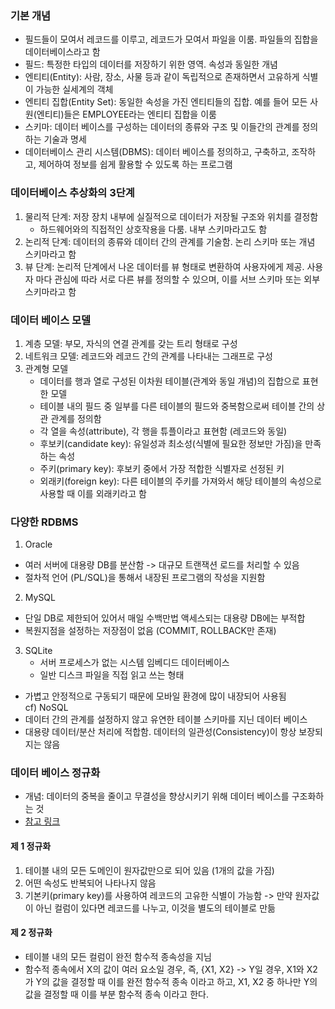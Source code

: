 ### 기본 개념
- 필드들이 모여서 레코드를 이루고, 레코드가 모여서 파일을 이룸. 파일들의 집합을 데이터베이스라고 함
- 필드: 특정한 타입의 데이터를 저장하기 위한 영역. 속성과 동일한 개념
- 엔티티(Entity): 사람, 장소, 사물 등과 같이 독립적으로 존재하면서 고유하게 식별이 가능한 실세계의 객체
- 엔티티 집합(Entity Set): 동일한 속성을 가진 엔티티들의 집합. 예를 들어 모든 사원(엔티티)들은 EMPLOYEE라는 엔티티 집합을 이룸
- 스키마: 데이터 베이스를 구성하는 데이터의 종류와 구조 및 이들간의 관계를 정의하는 기술과 명세
- 데이터베이스 관리 시스템(DBMS): 데이터 베이스를 정의하고, 구축하고, 조작하고, 제어하여 정보를 쉽게 활용할 수 있도록 하는 프로그램

### 데이터베이스 추상화의 3단계
1. 물리적 단계: 저장 장치 내부에 실질적으로 데이터가 저장될 구조와 위치를 결정함
	- 하드웨어와의 직접적인 상호작용을 다룸. 내부 스키마라고도 함
2. 논리적 단계: 데이터의 종류와 데이터 간의 관계를 기술함. 논리 스키마 또는 개념 스키마라고 함
3. 뷰 단계: 논리적 단계에서 나온 데이터를 뷰 형태로 변환하여 사용자에게 제공. 사용자 마다 관심에 따라 서로 다른 뷰를 정의할 수 있으며, 이를 서브 스키마 또는 외부 스키마라고 함

### 데이터 베이스 모델
1. 계층 모델: 부모, 자식의 연결 관계를 갖는 트리 형태로 구성
2. 네트워크 모델: 레코드와 레코드 간의 관계를 나타내는 그래프로 구성
3. 관계형 모델
	- 데이터를 행과 열로 구성된 이차원 테이블(관계와 동일 개념)의 집합으로 표현한 모델
	- 테이블 내의 필드 중 일부를 다른 테이블의 필드와 중복함으로써 테이블 간의 상관 관계를 정의함
	- 각 열을 속성(attribute), 각 행을 튜플이라고 표현함 (레코드와 동일)
	- 후보키(candidate key): 유일성과 최소성(식별에 필요한 정보만 가짐)을 만족하는 속성
	- 주키(primary key): 후보키 중에서 가장 적합한 식별자로 선정된 키
	- 외래키(foreign key): 다른 테이블의 주키를 가져와서 해당 테이블의 속성으로 사용할 때 이를 외래키라고 함

### 다양한 RDBMS
1) Oracle
  - 여러 서버에 대용량 DB를 분산함 -> 대규모 트랜잭션 로드를 처리할 수 있음
  - 절차적 언어 (PL/SQL)을 통해서 내장된 프로그램의 작성을 지원함
2) MySQL
  - 단일 DB로 제한되어 있어서 매일 수백만법 액세스되는 대용량 DB에는 부적합
  - 복원지점을 설정하는 저장점이 없음 (COMMIT, ROLLBACK만 존재)
3) SQLite
	- 서버 프로세스가 없는 시스템 임베디드 데이터베이스
	- 일반 디스크 파일을 직접 읽고 쓰는 형태
  - 가볍고 안정적으로 구동되기 때문에 모바일 환경에 많이 내장되어 사용됨  
cf) NoSQL
  - 데이터 간의 관계를 설정하지 않고 유연한 테이블 스키마를 지닌 데이터 베이스
  - 대용량 데이터/분산 처리에 적합함. 데이터의 일관성(Consistency)이 항상 보장되지는 않음
  
### 데이터 베이스 정규화
- 개념: 데이터의 중복을 줄이고 무결성을 향상시키기 위해 데이터 베이스를 구조화하는 것
- [참고 링크](https://wkdtjsgur100.github.io/database-normalization/)

#### 제 1 정규화
1) 테이블 내의 모든 도메인이 원자값만으로 되어 있음 (1개의 값을 가짐)
2) 어떤 속성도 반복되어 나타나지 않음
3) 기본키(primary key)를 사용하여 레코드의 고유한 식별이 가능함
-> 만약 원자값이 아닌 컬럼이 있다면 레코드를 나누고, 이것을 별도의 테이블로 만듦

#### 제 2 정규화
- 테이블 내의 모든 컬럼이 완전 함수적 종속성을 지님
- 함수적 종속에서 X의 값이 여러 요소일 경우, 즉, {X1, X2} -> Y일 경우, X1와 X2가 Y의 값을 결정할 때 이를 완전 함수적 종속 이라고 하고, X1, X2 중 하나만 Y의 값을 결정할 때 이를 부분 함수적 종속 이라고 한다.
